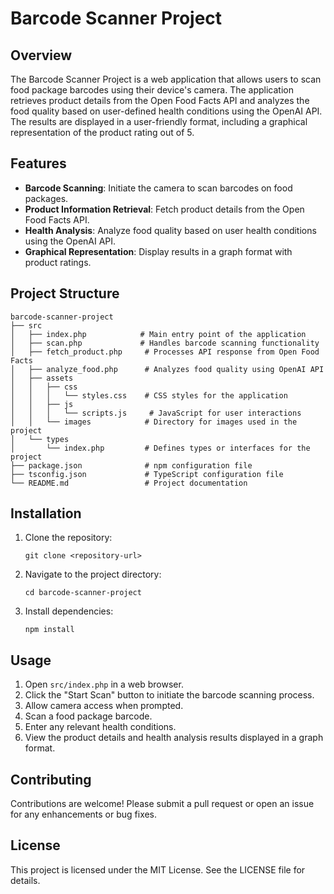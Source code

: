 # Barcode Scanner Project

## Overview
The Barcode Scanner Project is a web application that allows users to scan food package barcodes using their device's camera. The application retrieves product details from the Open Food Facts API and analyzes the food quality based on user-defined health conditions using the OpenAI API. The results are displayed in a user-friendly format, including a graphical representation of the product rating out of 5.

## Features
- **Barcode Scanning**: Initiate the camera to scan barcodes on food packages.
- **Product Information Retrieval**: Fetch product details from the Open Food Facts API.
- **Health Analysis**: Analyze food quality based on user health conditions using the OpenAI API.
- **Graphical Representation**: Display results in a graph format with product ratings.

## Project Structure
```
barcode-scanner-project
├── src
│   ├── index.php            # Main entry point of the application
│   ├── scan.php             # Handles barcode scanning functionality
│   ├── fetch_product.php     # Processes API response from Open Food Facts
│   ├── analyze_food.php      # Analyzes food quality using OpenAI API
│   ├── assets
│   │   ├── css
│   │   │   └── styles.css    # CSS styles for the application
│   │   ├── js
│   │   │   └── scripts.js     # JavaScript for user interactions
│   │   └── images            # Directory for images used in the project
│   └── types
│       └── index.php         # Defines types or interfaces for the project
├── package.json              # npm configuration file
├── tsconfig.json             # TypeScript configuration file
└── README.md                 # Project documentation
```

## Installation
1. Clone the repository:
   ```
   git clone <repository-url>
   ```
2. Navigate to the project directory:
   ```
   cd barcode-scanner-project
   ```
3. Install dependencies:
   ```
   npm install
   ```

## Usage
1. Open `src/index.php` in a web browser.
2. Click the "Start Scan" button to initiate the barcode scanning process.
3. Allow camera access when prompted.
4. Scan a food package barcode.
5. Enter any relevant health conditions.
6. View the product details and health analysis results displayed in a graph format.

## Contributing
Contributions are welcome! Please submit a pull request or open an issue for any enhancements or bug fixes.

## License
This project is licensed under the MIT License. See the LICENSE file for details.